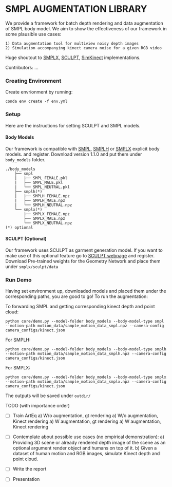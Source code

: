 # SMPL AUGMENTATION LIBRARY 

We provide a framework for batch depth rendering and data augmentation of SMPL body model. We aim to show the effectiveness of our framework in some plausible use cases:

    1) Data augmentation tool for multiview noisy depth images
    2) Simulation accompanying kinect camera noise for a given RGB video 


Huge shoutout to [SMPLX](https://github.com/vchoutas/smplx), [SCULPT](https://github.com/soubhiksanyal/SCULPT_release), [SimKinect](https://github.com/ankurhanda/simkinect) implementations. 

Contributors: ...

### Creating Environment 

Create envrionment by running:

```
conda env create -f env.yml
```

### Setup 

Here are the instructions for setting SCULPT and SMPL models.  

#### Body Models 

Our framework is compatible with [SMPL](https://smpl.is.tue.mpg.de/), [SMPLH](https://mano.is.tue.mpg.de) or [SMPLX](https://smpl-x.is.tue.mpg.de/) explicit body models. and register. Download version 1.1.0 and put them under `body_models` folder. 

```
./body_models
    ├── smpl
    |   ├── SMPL_FEMALE.pkl
    |   ├── SMPL_MALE.pkl
    |   └── SMPL_NEUTRAL.pkl   
    ├── smplh(*) 
    |   ├── SMPLH_FEMALE.npz
    |   ├── SMPLH_MALE.npz
    |   └── SMPLH_NEUTRAL.npz
    └── smplx(*) 
        ├── SMPLX_FEMALE.npz
        ├── SMPLX_MALE.npz
        └── SMPLX_NEUTRAL.npz   
(*) optional
```

#### SCULPT (Optional)

Our framework uses SCULPT as garment generation model. If you want to make use of this optional feature go to [SCULPT webpage](https://sculpt.is.tue.mpg.de/) and register. Download Pre-trained weights for the Geometry Network  and place them under `smplx/sculpt/data`

### Run Demo 

Having set environment up, downloaded models and placed them under the corresponding paths, you are good to go! To run the augmentation:
 
To forwarding SMPL and getting corresponding kinect depth and point cloud: <br /> 
```
python core/demo.py --model-folder body_models --body-model-type smpl --motion-path motion_data/sample_motion_data_smpl.npz --camera-config camera_configs/kinect.json
``` 

For SMPLH: <br /> 
```
python core/demo.py --model-folder body_models --body-model-type smplh --motion-path motion_data/sample_motion_data_smplh.npz --camera-config camera_configs/kinect.json
``` 

For SMPLX: <br /> 
```
python core/demo.py --model-folder body_models --body-model-type smplx --motion-path motion_data/sample_motion_data_smplx.npz --camera-config camera_configs/kinect.json
``` 

The outputs will be saved under `outdir/`


TODO (with importance order)

- [ ] Train ArtEq 
        a) W/o augmentation, gt rendering 
        a) W/o augmentation, Kinect rendering 
        a) W augmentation, gt rendering 
        a) W augmentation, Kinect rendering

- [ ]  Contemplate about possible use cases (no empirical demonstration): 
        a) Providing 3D scene or already rendered depth image of the scene as an optional argument render object and humans on top of it. 
        b) Given a dataset of human motion and RGB images, simulate Kinect depth and point cloud.  
        
- [ ]  Write the report 
- [ ]  Presentation 
